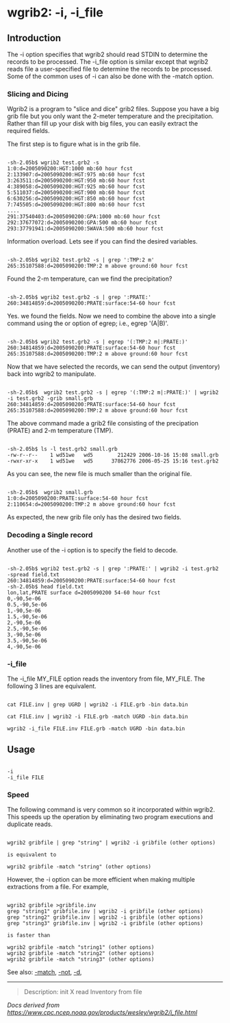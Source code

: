 # wgrib2: -i, -i_file

## Introduction

The -i option specifies that wgrib2 should read
STDIN to determine the records to be processed.
The -i_file option is similar except that
wgrib2 reads file a user-specified file to determine the records to be processed.
Some
of the common uses of -i can also be
done with the -match option.

### Slicing and Dicing

Wgrib2 is a program to "slice and dice" grib2 files. Suppose you have a big grib file
but you only want the 2-meter temperature and the precipitation. Rather than fill up
your disk with big files, you can easily extract the required fields.

The first step is to figure what is in the grib file.

```

-sh-2.05b$ wgrib2 test.grb2 -s
1:0:d=2005090200:HGT:1000 mb:60 hour fcst
2:133907:d=2005090200:HGT:975 mb:60 hour fcst
3:263511:d=2005090200:HGT:950 mb:60 hour fcst
4:389058:d=2005090200:HGT:925 mb:60 hour fcst
5:511037:d=2005090200:HGT:900 mb:60 hour fcst
6:630256:d=2005090200:HGT:850 mb:60 hour fcst
7:745505:d=2005090200:HGT:800 mb:60 hour fcst
....
291:37540403:d=2005090200:GPA:1000 mb:60 hour fcst
292:37677072:d=2005090200:GPA:500 mb:60 hour fcst
293:37791941:d=2005090200:5WAVA:500 mb:60 hour fcst

```

Information overload. Lets see if you can find the desired variables.

```

-sh-2.05b$ wgrib2 test.grb2 -s | grep ':TMP:2 m'
265:35107588:d=2005090200:TMP:2 m above ground:60 hour fcst

```

Found the 2-m temperature, can we find the precipitation?

```

-sh-2.05b$ wgrib2 test.grb2 -s | grep ':PRATE:'
260:34814859:d=2005090200:PRATE:surface:54-60 hour fcst

```

Yes. we found the fields. Now we need to combine the above into a
single command using the or option of egrep; i.e., egrep '(A|B)'.

```

-sh-2.05b$ wgrib2 test.grb2 -s | egrep '(:TMP:2 m|:PRATE:)'
260:34814859:d=2005090200:PRATE:surface:54-60 hour fcst
265:35107588:d=2005090200:TMP:2 m above ground:60 hour fcst

```

Now that we have selected the records, we can send the output (inventory) back
into wgrib2 to manipulate.

```

-sh-2.05b$  wgrib2 test.grb2 -s | egrep '(:TMP:2 m|:PRATE:)' | wgrib2 -i test.grb2 -grib small.grb
260:34814859:d=2005090200:PRATE:surface:54-60 hour fcst
265:35107588:d=2005090200:TMP:2 m above ground:60 hour fcst

```

The above command made a grib2 file consisting of the precipation (PRATE) and 2-m temperature (TMP).

```

-sh-2.05b$ ls -l test.grb2 small.grb
-rw-r--r--    1 wd51we   wd5        212429 2006-10-16 15:08 small.grb
-rwxr-xr-x    1 wd51we   wd5      37862776 2006-05-25 15:16 test.grb2

```

As you can see, the new file is much smaller than the original file.

```

-sh-2.05b$  wgrib2 small.grb
1:0:d=2005090200:PRATE:surface:54-60 hour fcst
2:110654:d=2005090200:TMP:2 m above ground:60 hour fcst

```

As expected, the new grib file only has the desired two fields.

### Decoding a Single record

Another use of the -i option is to specify the field to decode.

```

-sh-2.05b$ wgrib2 test.grb2 -s | grep ':PRATE:' | wgrib2 -i test.grb2 -spread field.txt
260:34814859:d=2005090200:PRATE:surface:54-60 hour fcst
-sh-2.05b$ head field.txt
lon,lat,PRATE surface d=2005090200 54-60 hour fcst
0,-90,5e-06
0.5,-90,5e-06
1,-90,5e-06
1.5,-90,5e-06
2,-90,5e-06
2.5,-90,5e-06
3,-90,5e-06
3.5,-90,5e-06
4,-90,5e-06

```

### -i_file

The -i_file MY_FILE option reads the inventory from
file, MY_FILE. The following 3 lines are equivalent.

```

cat FILE.inv | grep UGRD | wgrib2 -i FILE.grb -bin data.bin

cat FILE.inv | wgrib2 -i FILE.grb -match UGRD -bin data.bin

wgrib2 -i_file FILE.inv FILE.grb -match UGRD -bin data.bin

```

## Usage

```

-i
-i_file FILE

```

### Speed

The following command is very common so it incorporated
within wgrib2. This speeds up the operation by eliminating
two program executions and duplicate reads.

```

wgrib2 gribfile | grep "string" | wgrib2 -i gribfile (other options)

is equivalent to

wgrib2 gribfile -match "string" (other options)

```

However, the -i option can be more efficient
when making multiple extractions from a file. For example,

```

wgrib2 gribfile >gribfile.inv
grep "string1" gribfile.inv | wgrib2 -i gribfile (other options)
grep "string2" gribfile.inv | wgrib2 -i gribfile (other options)
grep "string3" gribfile.inv | wgrib2 -i gribfile (other options)

is faster than

wgrib2 gribfile -match "string1" (other options)
wgrib2 gribfile -match "string2" (other options)
wgrib2 gribfile -match "string3" (other options)

```

See also:
[-match](./match.md),
[-not](./not.md),
[-d](./d.md),

---

> Description: init X read Inventory from file

_Docs derived from <https://www.cpc.ncep.noaa.gov/products/wesley/wgrib2/i_file.html>_
